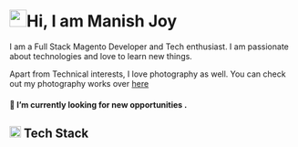 
# <img src="https://raw.githubusercontent.com/manishjoy/manishjoy/master/gifs/Hi.gif" width="30px">Hi, I am Manish Joy

I am a Full Stack Magento Developer and Tech enthusiast. I am passionate about technologies and love to learn new things.

Apart from Technical interests, I love photography as well. You can check out my photography works over [here](https://manishjoy-photography.github.io/)

#### 🔭 I’m currently looking for new opportunities .


## <img src="https://raw.githubusercontent.com/manishjoy/manishjoy/master/gifs/code.png" width="20px"> Tech Stack